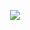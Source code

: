 <p align="center">
  <img src="https://capsule-render.vercel.app/api?type=rect&color=000000&height=100&section=header&text=My%20Brain%20is%20Always%20Thinking...&fontSize=30&fontColor=ffffff&animation=fadeIn" />
</p>
